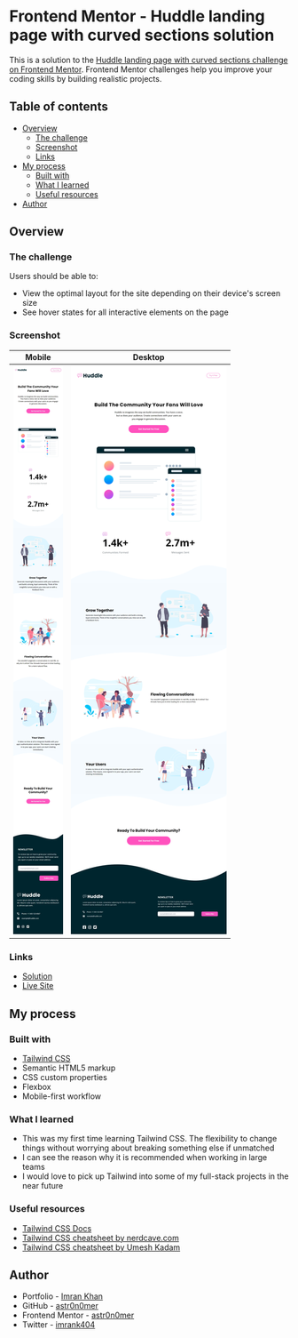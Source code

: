 # Frontend Mentor - Huddle landing page with curved sections solution

This is a solution to the [Huddle landing page with curved sections challenge on Frontend Mentor](https://www.frontendmentor.io/challenges/huddle-landing-page-with-curved-sections-5ca5ecd01e82137ec91a50f2). Frontend Mentor challenges help you improve your coding skills by building realistic projects.

## Table of contents

- [Overview](#overview)
  - [The challenge](#the-challenge)
  - [Screenshot](#screenshot)
  - [Links](#links)
- [My process](#my-process)
  - [Built with](#built-with)
  - [What I learned](#what-i-learned)
  - [Useful resources](#useful-resources)
- [Author](#author)

## Overview

### The challenge

Users should be able to:

- View the optimal layout for the site depending on their device's screen size
- See hover states for all interactive elements on the page

### Screenshot

| Mobile                              | Desktop                              |
| ----------------------------------- | ------------------------------------ |
| ![](./public/screenshot-mobile.png) | ![](./public/screenshot-desktop.png) |

### Links

- [Solution](./)
- [Live Site](https://astr0n0mer.github.io/challenges-frontendmentor.io/huddle-landing-page-with-curved-sections/dist/index.html)

## My process

### Built with

- [Tailwind CSS](https://tailwindcss.com/)
- Semantic HTML5 markup
- CSS custom properties
- Flexbox
- Mobile-first workflow

### What I learned

- This was my first time learning Tailwind CSS. The flexibility to change things without worrying about breaking something else if unmatched
- I can see the reason why it is recommended when working in large teams
- I would love to pick up Tailwind into some of my full-stack projects in the near future

### Useful resources

- [Tailwind CSS Docs](https://tailwindcss.com/docs/utility-first)
- [Tailwind CSS cheatsheet by nerdcave.com](https://nerdcave.com/tailwind-cheat-sheet)
- [Tailwind CSS cheatsheet by Umesh Kadam](https://umeshmk.github.io/Tailwindcss-cheatsheet/)

## Author

- Portfolio - [Imran Khan](https://imrank.vercel.app/)
- GitHub - [astr0n0mer](https://www.github.com/astr0n0mer)
- Frontend Mentor - [astr0n0mer](https://www.frontendmentor.io/profile/astr0n0mer)
- Twitter - [imrank404](https://www.twitter.com/imrank404)
